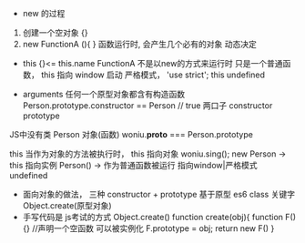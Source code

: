 - new 的过程
1. 创建一个空对象 {}
2. new FunctionA (){ }
函数运行时, 会产生几个必有的对象 
动态决定 
  - this {}<= this.name
    FunctionA 不是以new的方式来运行时 只是一个普通函数， this 指向 window 
    启动 严格模式， 'use strict';
    this undefined

  - arguments
任何一个原型对象都含有构造函数 
Person.prototype.constructor == Person  // true
两口子 constructor prototype

JS中没有类 Person 对象(函数)
woniu.__proto__ === Person.prototype

this 当作为对象的方法被执行时， this 指向对象
woniu.sing();
new Person -> this 指向实例
Person() -> 作为普通函数被运行 指向window|严格模式 undefined


- 面向对象的做法， 三种
  constructor + prototype 基于原型
  es6 class 关键字
  Object.create(原型对象)
- 手写代码是 js考试的方式
  Object.create()
  function create(obj){
    function F() {} //声明一个空函数 可以被实例化
    F.prototype = obj;
    return new F()
    <!-- return {}; -->
  }

